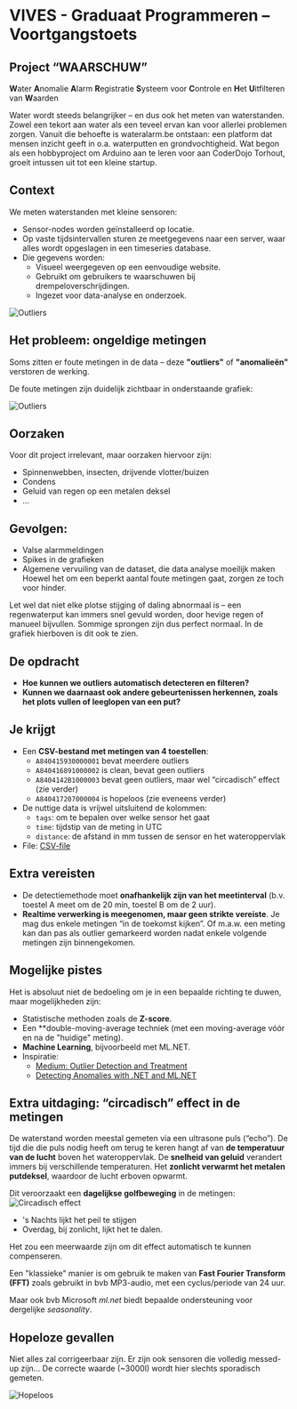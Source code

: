 # VIVES - Graduaat Programmeren – Voortgangstoets

## Project “WAARSCHUW”
**W**ater **A**nomalie **A**larm **R**egistratie **S**ysteem voor **C**ontrole en **H**et **U**itfilteren van **W**aarden

Water wordt steeds belangrijker – en dus ook het meten van waterstanden.  Zowel een tekort aan water als een teveel ervan kan voor allerlei problemen zorgen.  Vanuit die behoefte is wateralarm.be ontstaan: een platform dat mensen inzicht geeft in o.a. waterputten en grondvochtigheid.
Wat begon als een hobbyproject om Arduino aan te leren voor aan CoderDojo Torhout, groeit intussen uit tot een kleine startup.

## Context
We meten waterstanden met kleine sensoren:
- Sensor-nodes worden geïnstalleerd op locatie.
- Op vaste tijdsintervallen sturen ze meetgegevens naar een server, waar alles wordt opgeslagen in een timeseries database.
- Die gegevens worden:
  - Visueel weergegeven op een eenvoudige website.
  - Gebruikt om gebruikers te waarschuwen bij drempeloverschrijdingen.
  - Ingezet voor data-analyse en onderzoek.

![Outliers](img/sensor-mvh.jpg)

## Het probleem: ongeldige metingen

Soms zitten er foute metingen in de data – deze **"outliers"** of **"anomalieën"** verstoren de werking.

De foute metingen zijn duidelijk zichtbaar in onderstaande grafiek:

![Outliers](img/screenshot-outliers.png)

## Oorzaken

Voor dit project irrelevant, maar oorzaken hiervoor zijn:
- Spinnenwebben, insecten, drijvende vlotter/buizen
- Condens
- Geluid van regen op een metalen deksel
- ...

## Gevolgen:

- Valse alarmmeldingen
- Spikes in de grafieken
- Algemene vervuiling van de dataset, die data analyse moeilijk maken
Hoewel het om een beperkt aantal foute metingen gaat, zorgen ze toch voor hinder.

Let wel dat niet elke plotse stijging of daling abnormaal is – een regenwaterput kan immers snel gevuld worden, door hevige regen of manueel bijvullen.  Sommige sprongen zijn dus perfect normaal.  In de grafiek hierboven is dit ook te zien.

## **De opdracht**
- **Hoe kunnen we outliers automatisch detecteren en filteren?**
- **Kunnen we daarnaast ook andere gebeurtenissen herkennen, zoals het plots vullen of leeglopen van een put?**

## Je krijgt
- Een **CSV-bestand met metingen van 4 toestellen**:
  - `A840415930000001` bevat meerdere outliers
  - `A840416891000002` is clean, bevat geen outliers
  - `A8404142B1000003` bevat geen outliers, maar wel “circadisch” effect (zie verder)
  - `A840417207000004` is hopeloos (zie eveneens verder)
- De nuttige data is vrijwel uitsluitend de kolommen:
  - `tags`: om te bepalen over welke sensor het gaat
  - `time`: tijdstip van de meting in UTC
  - `distance`: de afstand in mm tussen de sensor en het wateroppervlak
- File: [CSV-file](data/wateralarm-vives.csv)

## Extra vereisten

- De detectiemethode moet **onafhankelijk zijn van het meetinterval** (b.v. toestel A meet om de 20 min, toestel B om de 2 uur).
- **Realtime verwerking is meegenomen, maar geen strikte vereiste**. Je mag dus enkele metingen “in de toekomst kijken”.  Of m.a.w. een meting kan dan pas als outlier gemarkeerd worden nadat enkele volgende metingen zijn binnengekomen.

## Mogelijke pistes

Het is absoluut niet de bedoeling om je in een bepaalde richting te duwen, maar mogelijkheden zijn:
- Statistische methoden zoals de **Z-score**.
- Een **double-moving-average techniek (met een moving-average vóór en na de "huidige" meting).
- **Machine Learning**, bijvoorbeeld met ML.NET.
- Inspiratie:
  - [Medium: Outlier Detection and Treatment](https://medium.com/@aakash013/outlier-detection-treatment-z-score-iqr-and-robust-methods-398c99450ff3)
  - [Detecting Anomalies with .NET and ML.NET](https://dev.to/alisson_podgurski/detecting-anomalies-with-net-and-mlnet-a-practical-guide-ng5)

## Extra uitdaging: “circadisch” effect in de metingen
De waterstand worden meestal gemeten via een ultrasone puls (“echo”).  De tijd die die puls nodig heeft om terug te keren hangt af van **de temperatuur van de lucht** boven het wateroppervlak.  De **snelheid van geluid** verandert immers bij verschillende temperaturen.  Het **zonlicht verwarmt het metalen putdeksel**, waardoor de lucht erboven opwarmt.

Dit veroorzaakt een **dagelijkse golfbeweging** in de metingen:
![Circadisch effect](img/screenshot-circadian.png)
 
- 's Nachts lijkt het peil te stijgen
- Overdag, bij zonlicht, lijkt het te dalen.

Het zou een meerwaarde zijn om dit effect automatisch te kunnen compenseren.

Een "klassieke" manier is om gebruik te maken van **Fast Fourier Transform (FFT)** zoals gebruikt in bvb MP3-audio, met een cyclus/periode van 24 uur.

Maar ook bvb Microsoft *ml.net* biedt bepaalde ondersteuning voor dergelijke *seasonality*.

## Hopeloze gevallen

Niet alles zal corrigeerbaar zijn.  Er zijn ook sensoren die volledig messed-up zijn…
De correcte waarde (~3000l) wordt hier slechts sporadisch gemeten.
 
![Hopeloos](img/screenshot-hopeless-cases.png)
